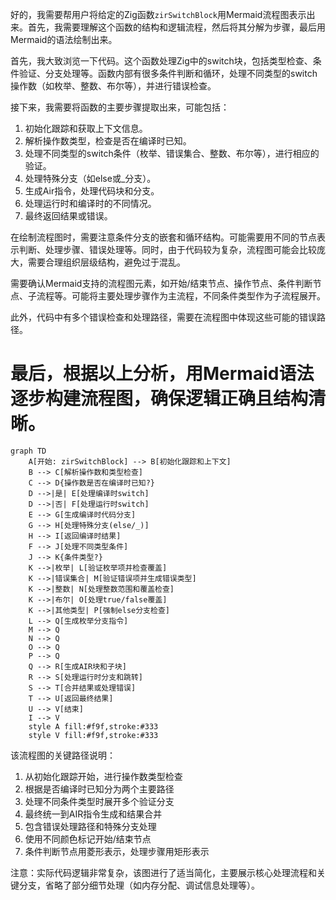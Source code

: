 好的，我需要帮用户将给定的Zig函数`zirSwitchBlock`用Mermaid流程图表示出来。首先，我需要理解这个函数的结构和逻辑流程，然后将其分解为步骤，最后用Mermaid的语法绘制出来。

首先，我大致浏览一下代码。这个函数处理Zig中的switch块，包括类型检查、条件验证、分支处理等。函数内部有很多条件判断和循环，处理不同类型的switch操作数（如枚举、整数、布尔等），并进行错误检查。

接下来，我需要将函数的主要步骤提取出来，可能包括：
1. 初始化跟踪和获取上下文信息。
2. 解析操作数类型，检查是否在编译时已知。
3. 处理不同类型的switch条件（枚举、错误集合、整数、布尔等），进行相应的验证。
4. 处理特殊分支（如else或_分支）。
5. 生成Air指令，处理代码块和分支。
6. 处理运行时和编译时的不同情况。
7. 最终返回结果或错误。

在绘制流程图时，需要注意条件分支的嵌套和循环结构。可能需要用不同的节点表示判断、处理步骤、错误处理等。同时，由于代码较为复杂，流程图可能会比较庞大，需要合理组织层级结构，避免过于混乱。

需要确认Mermaid支持的流程图元素，如开始/结束节点、操作节点、条件判断节点、子流程等。可能将主要处理步骤作为主流程，不同条件类型作为子流程展开。

此外，代码中有多个错误检查和处理路径，需要在流程图中体现这些可能的错误路径。

最后，根据以上分析，用Mermaid语法逐步构建流程图，确保逻辑正确且结构清晰。
================================================
```mermaid
graph TD
    A[开始: zirSwitchBlock] --> B[初始化跟踪和上下文]
    B --> C[解析操作数和类型检查]
    C --> D{操作数是否在编译时已知?}
    D -->|是| E[处理编译时switch]
    D -->|否| F[处理运行时switch]
    E --> G[生成编译时代码分支]
    G --> H[处理特殊分支(else/_)]
    H --> I[返回编译时结果]
    F --> J[处理不同类型条件]
    J --> K{条件类型?}
    K -->|枚举| L[验证枚举项并检查覆盖]
    K -->|错误集合| M[验证错误项并生成错误类型]
    K -->|整数| N[处理整数范围和覆盖检查]
    K -->|布尔| O[处理true/false覆盖]
    K -->|其他类型| P[强制else分支检查]
    L --> Q[生成枚举分支指令]
    M --> Q
    N --> Q
    O --> Q
    P --> Q
    Q --> R[生成AIR块和子块]
    R --> S[处理运行时分支和跳转]
    S --> T[合并结果或处理错误]
    T --> U[返回最终结果]
    U --> V[结束]
    I --> V
    style A fill:#f9f,stroke:#333
    style V fill:#f9f,stroke:#333
``` 

该流程图的关键路径说明：
1. 从初始化跟踪开始，进行操作数类型检查
2. 根据是否编译时已知分为两个主要路径
3. 处理不同条件类型时展开多个验证分支
4. 最终统一到AIR指令生成和结果合并
5. 包含错误处理路径和特殊分支处理
6. 使用不同颜色标记开始/结束节点
7. 条件判断节点用菱形表示，处理步骤用矩形表示

注意：实际代码逻辑非常复杂，该图进行了适当简化，主要展示核心处理流程和关键分支，省略了部分细节处理（如内存分配、调试信息处理等）。